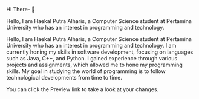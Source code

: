 Hi There- 👋 



Hello, I am Haekal Putra Alharis, a Computer Science student at Pertamina University who has an interest in programming and technology.

Hello, I am Haekal Putra Alharis, a Computer Science student at Pertamina University who has an interest in programming and technology. I am currently honing my skills in software development, focusing on languages ​​such as Java, C++, and Python. I gained experience through various projects and assignments, which allowed me to hone my programming skills. My goal in studying the world of programming is to follow technological developments from time to time.

You can click the Preview link to take a look at your changes.
